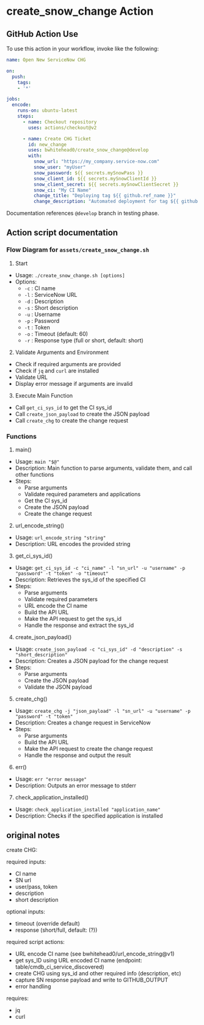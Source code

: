 # create_snow_change Action

## GitHub Action Use

To use this action in your workflow, invoke like the following:

```yaml
name: Open New ServiceNow CHG

on:
  push:
    tags:
    - '*'

jobs:
  encode:
    runs-on: ubuntu-latest
    steps:
      - name: Checkout repository
        uses: actions/checkout@v2

      - name: Create CHG Ticket
        id: new_change
        uses: bwhitehead0/create_snow_change@develop
        with:
          snow_url: "https://my_company.service-now.com"
          snow_user: "myUser"
          snow_password: ${{ secrets.mySnowPass }}
          snow_client_id: ${{ secrets.mySnowClientId }}
          snow_client_secret: ${{ secrets.mySnowClientSecret }}
          snow_ci: "My CI Name"
          change_title: "Deploying tag ${{ github.ref_name }}"
          change_description: "Automated deployment for tag ${{ github.ref_name }}"
```

Documentation references `@develop` branch in testing phase.

## Action script documentation

### Flow Diagram for `assets/create_snow_change.sh`

1. Start
  - Usage: `./create_snow_change.sh [options]`
  - Options:
    - `-c` : CI name
    - `-l` : ServiceNow URL
    - `-d` : Description
    - `-s` : Short description
    - `-u` : Username
    - `-p` : Password
    - `-t` : Token
    - `-o` : Timeout (default: 60)
    - `-r` : Response type (full or short, default: short)
2. Validate Arguments and Environment
  - Check if required arguments are provided
  - Check if `jq` and `curl` are installed
  - Validate URL
  - Display error message if arguments are invalid
3. Execute Main Function
  - Call `get_ci_sys_id` to get the CI sys_id
  - Call `create_json_payload` to create the JSON payload
  - Call `create_chg` to create the change request

### Functions

1. main()
  - Usage: `main "$@"`
  - Description: Main function to parse arguments, validate them, and call other functions
  - Steps:
    - Parse arguments
    - Validate required parameters and applications
    - Get the CI sys_id
    - Create the JSON payload
    - Create the change request

2. url_encode_string()
  - Usage: `url_encode_string "string"`
  - Description: URL encodes the provided string

3. get_ci_sys_id()
  - Usage: `get_ci_sys_id -c "ci_name" -l "sn_url" -u "username" -p "password" -t "token" -o "timeout"`
  - Description: Retrieves the sys_id of the specified CI
  - Steps:
    - Parse arguments
    - Validate required parameters
    - URL encode the CI name
    - Build the API URL
    - Make the API request to get the sys_id
    - Handle the response and extract the sys_id

4. create_json_payload()
  - Usage: `create_json_payload -c "ci_sys_id" -d "description" -s "short_description"`
  - Description: Creates a JSON payload for the change request
  - Steps:
    - Parse arguments
    - Create the JSON payload
    - Validate the JSON payload

5. create_chg()
  - Usage: `create_chg -j "json_payload" -l "sn_url" -u "username" -p "password" -t "token"`
  - Description: Creates a change request in ServiceNow
  - Steps:
    - Parse arguments
    - Build the API URL
    - Make the API request to create the change request
    - Handle the response and output the result

6. err()
  - Usage: `err "error message"`  
  - Description: Outputs an error message to stderr

7. check_application_installed()
  - Usage: `check_application_installed "application_name"`
  - Description: Checks if the specified application is installed

## original notes

create CHG:

required inputs:
  * CI name
  * SN url
  * user/pass, token
  * description
  * short description

optional inputs:
  * timeout (override default)
  * response (short/full, default: (?))


required script actions:
  * URL encode CI name (see bwhitehead0/url_encode_string@v1)
  * get sys_ID using URL encoded CI name (endpoint: table/cmdb_ci_service_discovered)
  * create CHG using sys_id and other required info (description, etc)
  * capture SN response payload and write to GITHUB_OUTPUT
  * error handling

requires:
  * jq
  * curl
